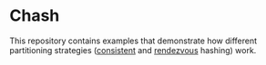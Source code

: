# Chash

This repository contains examples that demonstrate how different partitioning strategies ([consistent](https://en.wikipedia.org/wiki/Consistent_hashing) and [rendezvous](https://en.wikipedia.org/wiki/Rendezvous_hashing) hashing) work.
